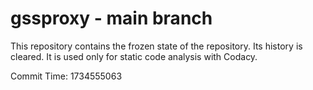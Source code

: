 # gssproxy - main branch

This repository contains the frozen state of the repository.
Its history is cleared. It is used only for static code
analysis with Codacy.

Commit Time: 1734555063